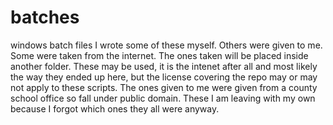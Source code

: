 # batches
windows batch files
I wrote some of these myself.  Others were given to me.  Some were taken from the internet.  The ones taken will be placed
inside another folder.  These may be used, it is the intenet after all and most likely the way they ended up here, but the
license covering the repo may or may not apply to these scripts.  The ones given to me were given from a county school 
office so fall under public domain.  These I am leaving with my own because I forgot which ones they all were anyway.
